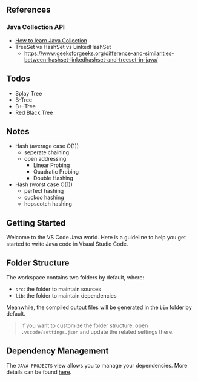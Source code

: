 ## References
### Java Collection API
- [How to learn Java Collection](https://www.geeksforgeeks.org/how-to-learn-java-collections-a-complete-guide/)
- TreeSet vs HashSet vs LinkedHashSet
  - https://www.geeksforgeeks.org/difference-and-similarities-between-hashset-linkedhashset-and-treeset-in-java/

## Todos
- Splay Tree
- B-Tree
- B+-Tree
- Red Black Tree

## Notes
- Hash (average case O(1))
  - seperate chaining
  - open addressing
    - Linear Probing
    - Quadratic Probing
    - Double Hashing
- Hash (worst case O(1))
  - perfect hashing
  - cuckoo hashing
  - hopscotch hashing

## Getting Started

Welcome to the VS Code Java world. Here is a guideline to help you get started to write Java code in Visual Studio Code.

## Folder Structure

The workspace contains two folders by default, where:

- `src`: the folder to maintain sources
- `lib`: the folder to maintain dependencies

Meanwhile, the compiled output files will be generated in the `bin` folder by default.

> If you want to customize the folder structure, open `.vscode/settings.json` and update the related settings there.

## Dependency Management

The `JAVA PROJECTS` view allows you to manage your dependencies. More details can be found [here](https://github.com/microsoft/vscode-java-dependency#manage-dependencies).
